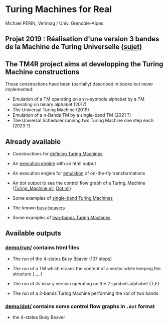 # Turing Machines for Real

Michael PÉRIN, Verimag / Univ. Grenoble-Alpes

## Projet 2019 : Réalisation d'une version 3 bandes de la Machine de Turing Universelle ([sujet](src/Universal/README.md))

## The TM4R project aims at developping the Turing Machine constructions

Those constructions have been (partially) described in books but never implemented:

- Emulation of a TM operating on an n-symbols alphabet by a TM operating on binary alphabet (2017)
- The Universal Turing Machine (2019)
- Emulation of a n-Bands TM by a single-band TM (2021 ?)
- The Universal Scheduler running two Turing Machine one step each (2023 ?)


## Already available

- Constructions for [defining Turing Machines](src/Turing_Machine.ml)

- An [execution engine](src/Execution.ml) with an html output

- An execution engine for [emulation](src/Emulator.ml) of on-the-fly transformations

- An dot output to see the control flow graph of a Turing_Machine
  ([Turing_Machine.ml](src/Turing_Machine.ml), [Dot.ml](src/lib/Dot.ml))

- Some examples of [single-band Turing Machines](/src/Turing_Machines/TM_Basic.ml)

- The known [busy beavers](/src/Turing_Machines/TM_Busy_Beaver.ml)

- Some examples of [two-bands Turing Machines](src/Turing_Machines/TM_2Bands.ml)


## Available outputs

### [demo/run/](demo/run/) contains html files

- The run of the 4-states Busy Beaver (107 steps)

- The run of a TM which erases the content of a vector while keeping the structure (..,..)

- The run of its binary version operating on the 2 symbols alphabet {T,F}

- The run of a 2-bands Turing Machine performing the xor of two bands


### [demo/dot/](demo/dot/) contains some control flow graphs in `.dot` format

- the 4-states Busy Beaver 






